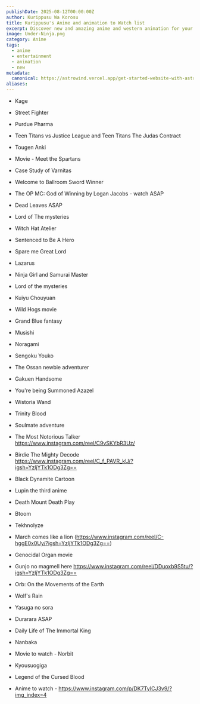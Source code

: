 ```yaml
---
publishDate: 2025-08-12T00:00:00Z
author: Kurippusu Wa Korosu
title: Kurippusu's Anime and animation to Watch list
excerpt: Discover new and amazing anime and western animation for your enjoyment. Explore my list now 😁.
image: Under-Ninja.png
category: Anime
tags:
  - anime
  - entertainment
  - animation
  - new
metadata:
  canonical: https://astrowind.vercel.app/get-started-website-with-astro-tailwind-css
aliases:
---
```




- Kage
- Street Fighter
- Purdue Pharma
- Teen Titans vs Justice League and Teen Titans The Judas Contract
- Tougen Anki
- Movie - Meet the Spartans
- Case Study of Varnitas
- Welcome to Ballroom Sword Winner
- The OP MC: God of Winning by Logan Jacobs - watch ASAP
- Dead Leaves ASAP
- Lord of The mysteries
- Witch Hat Atelier
- Sentenced to Be A Hero
- Spare me Great Lord
- Lazarus
- Ninja Girl and Samurai Master
- Lord of the mysteries
- Kuiyu Chouyuan
- Wild Hogs movie
- Grand Blue fantasy
- Musishi
- Noragami
- Sengoku Youko
- The Ossan newbie adventurer
- Gakuen Handsome
- You're being Summoned Azazel
- Wistoria Wand
- Trinity Blood
- Soulmate adventure
- The Most Notorious Talker https://www.instagram.com/reel/C9vSKYbR3Uz/

- Birdie The Mighty Decode 
https://www.instagram.com/reel/C_f_PAVR_kU/?igsh=YzljYTk1ODg3Zg==
- Black Dynamite Cartoon
- Lupin the third anime
- Death Mount Death Play
- Btoom
- Tekhnolyze
- March comes like a lion (https://www.instagram.com/reel/C-hggE0x0Uy/?igsh=YzljYTk1ODg3Zg==)
- Genocidal Organ movie
- Gunjo no magmell here https://www.instagram.com/reel/DDuoxb9S5tu/?igsh=YzljYTk1ODg3Zg==
- Orb: On the Movements of the Earth
- Wolf's Rain
- Yasuga no sora
- Durarara ASAP
- Daily Life of The Immortal King
- Nanbaka
- Movie to watch - Norbit
- Kyousuogiga
- Legend of the Cursed Blood
- Anime to watch - https://www.instagram.com/p/DK7TyICJ3v9/?img_index=4